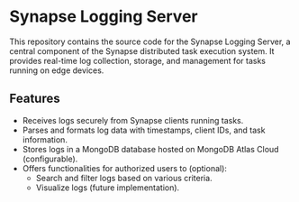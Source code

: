 # Synapse Logging Server 

This repository contains the source code for the Synapse Logging Server, a central component of the Synapse distributed 
task execution system. It provides real-time log collection, storage, and management for tasks running on edge devices.

## Features

- Receives logs securely from Synapse clients running tasks.
- Parses and formats log data with timestamps, client IDs, and task information.
- Stores logs in a MongoDB database hosted on MongoDB Atlas Cloud (configurable).
- Offers functionalities for authorized users to (optional):
  - Search and filter logs based on various criteria.
  - Visualize logs (future implementation).
